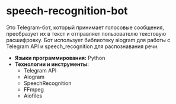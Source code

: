 # speech-recognition-bot
Это Telegram-бот, который принимает голосовые сообщения, преобразует их в текст и отправляет пользователю текстовую расшифровку. Бот использует библиотеку aiogram для работы с Telegram API и speech_recognition для распознавания речи.

- **Языки программирования:** Python
- **Технологии и инструменты:** 
  - Telegram API
  - Aiogram
  - SpeechRecognition
  - FFmpeg
  - Aiofiles
